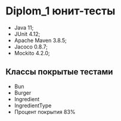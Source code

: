 # Diplom_1 юнит-тесты
* Java 11;
* JUnit 4.12;
* Apache Maven 3.8.5;
* Jacoco 0.8.7;
* Mockito 4.2.0;

## Классы покрытые тестами 
* Bun 
* Burger 
* Ingredient 
* IngredientType
* Процент покрытия  83%
